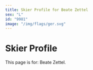 ```yaml
---
title: Skier Profile for Beate Zettel
sex: "L"
id: "9981"
image: "/img/flags/ger.svg" 
---
```


# Skier Profile

This page is for: Beate Zettel.
    